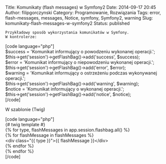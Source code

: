 Title: Komunikaty (flash messages) w Symfony2
Date: 2014-09-17 20:45
Author: filipgorczynski
Category: Programowanie, Rozwiązania
Tags: error, flash-messages, messages, Notice, symfony, Symfony2, warning
Slug: komunikaty-flash-messages-w-symfony2
Status: published

    Przykładowy sposób wykorzystania komunikatów w Symfony.
    W kontrolerze:

\[code language="php"\]  
\$success = 'Komunikat informujący o powodzeniu wykonanej operacji.';  
\$this-\>get('session')-\>getFlashBag()-\>add('success', \$success);  
\$error = 'Komunikat informujący o niepowodzeniu wykonanej operacji.';  
\$this-\>get('session')-\>getFlashBag()-\>add('error', \$error);  
\$warning = 'Komunikat informujący o ostrzeżeniu podczas wykonywanej operacji.';  
\$this-\>get('session')-\>getFlashBag()-\>add('warning', \$warning);  
\$notice = 'Komunikat informujący o wykonanej operacji.';  
\$this-\>get('session')-\>getFlashBag()-\>add('notice', \$notice);  
\[/code\]

W szablonie (Twig)

\[code language="php"\]  
{\# twig template \#}  
{% for type, flashMessages in app.session.flashbag.all() %}  
{% for flashMessage in flashMessages %}  
\<div class="{{ type }}"\>{{ flashMessage }}\</div\>  
{% endfor %}  
{% endfor %}  
\[/code\]
